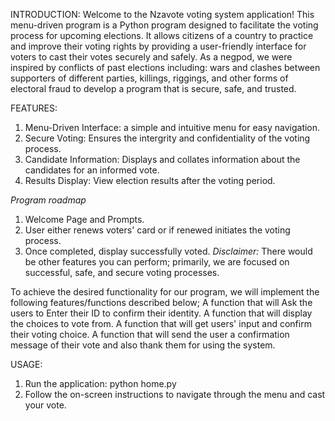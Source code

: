INTRODUCTION:
Welcome to the Nzavote voting system application! This menu-driven program is a Python program designed to facilitate the voting process for upcoming elections. It allows citizens of a country to practice and improve their voting rights by providing a user-friendly interface for voters to cast their votes securely and safely. As a negpod, we were inspired by conflicts of past elections including: wars and clashes between supporters of different parties, killings, riggings, and other forms of electoral fraud to develop a program that is secure, safe, and trusted. 



FEATURES:
1. Menu-Driven Interface: a simple and intuitive menu for easy navigation.
2. Secure Voting: Ensures the intergrity and confidentiality of the voting process.
3. Candidate Information: Displays and collates information about the candidates for an informed vote.
4. Results Display: View election results after the voting period.

_Program roadmap_
1. Welcome Page and Prompts.
2. User either renews voters' card or if renewed initiates the voting process.
3. Once completed, display successfully voted.
*Disclaimer:* There would be other features you can perform; primarily, we are focused on successful, safe, and secure voting processes.

To achieve the desired functionality for our program, we will implement the following features/functions described below;
A function that will Ask the users to Enter their ID to confirm their identity.
A function that will display the choices to vote from.
A function that will get users' input and confirm their voting choice.
A function that will send the user a confirmation message of their vote and also thank them for using the system.

USAGE:
1. Run the application:
	python home.py
2. Follow the on-screen instructions to navigate through the menu and cast your vote.

